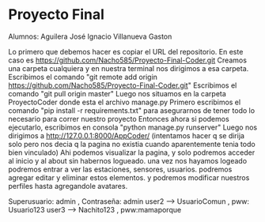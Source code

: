 # Proyecto Final

Alumnos:
Aguilera José Ignacio
Villanueva Gaston

Lo primero que debemos hacer es copiar el URL del repositorio. En este caso es https://github.com/Nacho585/Proyecto-Final-Coder.git
Creamos una carpeta cualquiera y en nuestra terminal nos dirigimos a esa carpeta.
Escribimos el comando "git remote add origin https://github.com/Nacho585/Proyecto-Final-Coder.git"
Escribimos el comando "git pull origin master"
Luego nos situamos en la carpeta ProyectoCoder donde esta el archivo manage.py
Primero escribimos el comando "pip install -r requirements.txt" para asegurarnos de tener todo lo necesario para correr nuestro proyecto
Entonces ahora si podemos ejecutarlo, escribimos en consola "python manage.py runserver"
Luego nos dirigimos a http://127.0.0.1:8000/AppCoder/
(intentamos hacer q se dirija solo pero nos decia q la pagina no existia cuando aparentemente tenia todo bien vinculado)
Ahi podemos visualizar la pagina, y solo podremos acceder al inicio y al about sin habernos logueado. 
una vez nos hayamos logeado podremos entrar a ver las estaciones, sensores, usuarios.
podremos agregar editar y eliminar estos elementos.
y podremos modificar nuestros perfiles hasta agregandole avatares.



Superusuario: admin , Contraseña: admin
user2 --> UsuarioComun  , pww: Usuario123
user3 --> Nachito123 , pww:mamaporque

